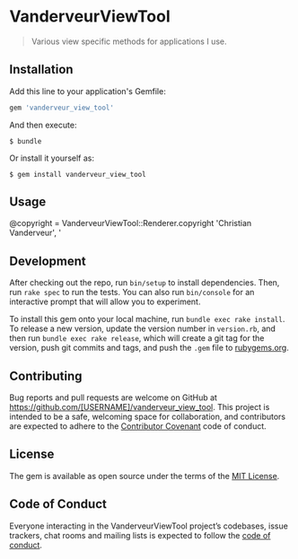 # VanderveurViewTool

> Various view specific methods for applications I use.

## Installation

Add this line to your application's Gemfile:

```ruby
gem 'vanderveur_view_tool'
```

And then execute:

    $ bundle

Or install it yourself as:

    $ gem install vanderveur_view_tool

## Usage

 @copyright = VanderveurViewTool::Renderer.copyright 'Christian Vanderveur', '
 
## Development

After checking out the repo, run `bin/setup` to install dependencies. Then, run `rake spec` to run the tests. You can also run `bin/console` for an interactive prompt that will allow you to experiment.

To install this gem onto your local machine, run `bundle exec rake install`. To release a new version, update the version number in `version.rb`, and then run `bundle exec rake release`, which will create a git tag for the version, push git commits and tags, and push the `.gem` file to [rubygems.org](https://rubygems.org).

## Contributing

Bug reports and pull requests are welcome on GitHub at https://github.com/[USERNAME]/vanderveur_view_tool. This project is intended to be a safe, welcoming space for collaboration, and contributors are expected to adhere to the [Contributor Covenant](http://contributor-covenant.org) code of conduct.

## License

The gem is available as open source under the terms of the [MIT License](https://opensource.org/licenses/MIT).

## Code of Conduct

Everyone interacting in the VanderveurViewTool project’s codebases, issue trackers, chat rooms and mailing lists is expected to follow the [code of conduct](https://github.com/[USERNAME]/vanderveur_view_tool/blob/master/CODE_OF_CONDUCT.md).
